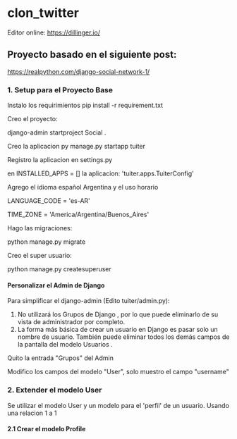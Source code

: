 # clon_twitter
Editor online: https://dillinger.io/

## Proyecto basado en el siguiente post:
https://realpython.com/django-social-network-1/

### 1. Setup para el Proyecto Base

Instalo los requirimientos
pip install -r requirement.txt

Creo el proyecto:

django-admin startproject Social . 

Creo la aplicacion
py manage.py startapp tuiter

Registro la aplicacion en settings.py

en INSTALLED_APPS = [] la aplicacion: 
'tuiter.apps.TuiterConfig'

Agrego el idioma español Argentina y el uso horario

LANGUAGE_CODE = 'es-AR'

TIME_ZONE = 'America/Argentina/Buenos_Aires'

Hago las migraciones:

python manage.py migrate

Creo el super usuario:

python manage.py createsuperuser

#### Personalizar el Admin de Django

Para simplificar el django-admin (Edito tuiter/admin.py):

1. No utilizará los Grupos de Django , por lo que puede eliminarlo de su vista de administrador por completo.
2. La forma más básica de crear un usuario en Django es pasar solo un nombre de usuario.
También puede eliminar todos los demás campos de la pantalla del modelo Usuarios .

Quito la entrada "Grupos" del Admin

Modifico los campos del modelo "User", solo muestro el campo "username"

### 2. Extender el modelo User

Se utilizar el modelo User y un modelo para el 'perfil' de un usuario.
Usando una relacion 1 a 1

#### 2.1 Crear el modelo Profile 

